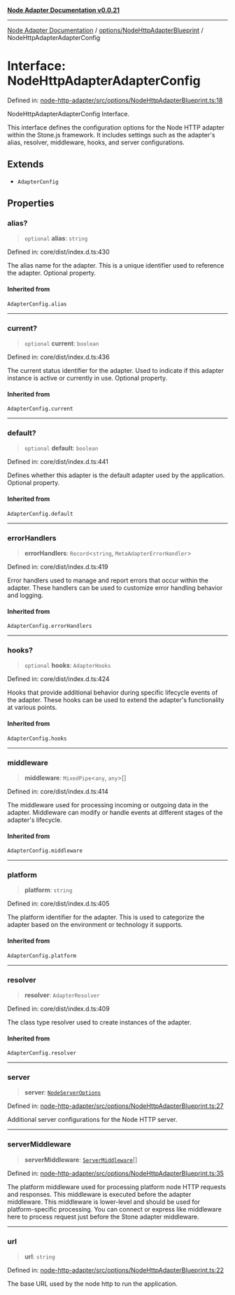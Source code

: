 [**Node Adapter Documentation v0.0.21**](../../../README.md)

***

[Node Adapter Documentation](../../../modules.md) / [options/NodeHttpAdapterBlueprint](../README.md) / NodeHttpAdapterAdapterConfig

# Interface: NodeHttpAdapterAdapterConfig

Defined in: [node-http-adapter/src/options/NodeHttpAdapterBlueprint.ts:18](https://github.com/stonemjs/node-http-adapter/blob/98d0eadf76b2b9d63c37e48bbb51cdef92f3d34a/src/options/NodeHttpAdapterBlueprint.ts#L18)

NodeHttpAdapterAdapterConfig Interface.

This interface defines the configuration options for the Node HTTP adapter
within the Stone.js framework. It includes settings such as the adapter's alias,
resolver, middleware, hooks, and server configurations.

## Extends

- `AdapterConfig`

## Properties

### alias?

> `optional` **alias**: `string`

Defined in: core/dist/index.d.ts:430

The alias name for the adapter.
This is a unique identifier used to reference the adapter.
Optional property.

#### Inherited from

`AdapterConfig.alias`

***

### current?

> `optional` **current**: `boolean`

Defined in: core/dist/index.d.ts:436

The current status identifier for the adapter.
Used to indicate if this adapter instance is active or currently in use.
Optional property.

#### Inherited from

`AdapterConfig.current`

***

### default?

> `optional` **default**: `boolean`

Defined in: core/dist/index.d.ts:441

Defines whether this adapter is the default adapter used by the application.
Optional property.

#### Inherited from

`AdapterConfig.default`

***

### errorHandlers

> **errorHandlers**: `Record`\<`string`, `MetaAdapterErrorHandler`\>

Defined in: core/dist/index.d.ts:419

Error handlers used to manage and report errors that occur within the adapter.
These handlers can be used to customize error handling behavior and logging.

#### Inherited from

`AdapterConfig.errorHandlers`

***

### hooks?

> `optional` **hooks**: `AdapterHooks`

Defined in: core/dist/index.d.ts:424

Hooks that provide additional behavior during specific lifecycle events of the adapter.
These hooks can be used to extend the adapter's functionality at various points.

#### Inherited from

`AdapterConfig.hooks`

***

### middleware

> **middleware**: `MixedPipe`\<`any`, `any`\>[]

Defined in: core/dist/index.d.ts:414

The middleware used for processing incoming or outgoing data in the adapter.
Middleware can modify or handle events at different stages of the adapter's lifecycle.

#### Inherited from

`AdapterConfig.middleware`

***

### platform

> **platform**: `string`

Defined in: core/dist/index.d.ts:405

The platform identifier for the adapter.
This is used to categorize the adapter based on the environment or technology it supports.

#### Inherited from

`AdapterConfig.platform`

***

### resolver

> **resolver**: `AdapterResolver`

Defined in: core/dist/index.d.ts:409

The class type resolver used to create instances of the adapter.

#### Inherited from

`AdapterConfig.resolver`

***

### server

> **server**: [`NodeServerOptions`](../../../declarations/type-aliases/NodeServerOptions.md)

Defined in: [node-http-adapter/src/options/NodeHttpAdapterBlueprint.ts:27](https://github.com/stonemjs/node-http-adapter/blob/98d0eadf76b2b9d63c37e48bbb51cdef92f3d34a/src/options/NodeHttpAdapterBlueprint.ts#L27)

Additional server configurations for the Node HTTP server.

***

### serverMiddleware

> **serverMiddleware**: [`ServerMiddleware`](../../../declarations/type-aliases/ServerMiddleware.md)[]

Defined in: [node-http-adapter/src/options/NodeHttpAdapterBlueprint.ts:35](https://github.com/stonemjs/node-http-adapter/blob/98d0eadf76b2b9d63c37e48bbb51cdef92f3d34a/src/options/NodeHttpAdapterBlueprint.ts#L35)

The platform middleware used for processing platform node HTTP requests and responses.
This middleware is executed before the adapter middleware.
This middleware is lower-level and should be used for platform-specific processing.
You can connect or express like middleware here to process request just before the Stone adapter middleware.

***

### url

> **url**: `string`

Defined in: [node-http-adapter/src/options/NodeHttpAdapterBlueprint.ts:22](https://github.com/stonemjs/node-http-adapter/blob/98d0eadf76b2b9d63c37e48bbb51cdef92f3d34a/src/options/NodeHttpAdapterBlueprint.ts#L22)

The base URL used by the node http to run the application.
